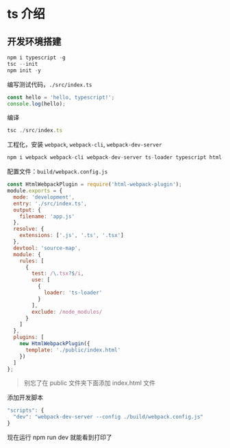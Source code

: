 # ts 介绍

## 开发环境搭建

```js
npm i typescript -g
tsc --init
npm init -y
```

编写测试代码，`./src/index.ts`

```js
const hello = 'hello, typescript!';
console.log(hello);
```

编译

```js
tsc ./src/index.ts
```

工程化，安装 `webpack`, `webpack-cli`, `webpack-dev-server`

```js
npm i webpack webpack-cli webpack-dev-server ts-loader typescript html-webpack-plugin -D
```

配置文件：`build/webpack.config.js`

```js
const HtmlWebpackPlugin = require('html-webpack-plugin');
module.exports = {
  mode: 'development',
  entry: './src/index.ts',
  output: {
    filename: 'app.js'
  },
  resolve: {
    extensions: ['.js', '.ts', '.tsx']
  },
  devtool: 'source-map',
  module: {
    rules: [
      {
        test: /\.tsx?$/i,
        use: [
          {
            loader: 'ts-loader'
          }
        ],
        exclude: /node_modules/
      }
    ]
  },
  plugins: [
    new HtmlWebpackPlugin({
      template: './public/index.html'
    })
  ]
};
```

> 别忘了在 public 文件夹下面添加 index.html 文件

添加开发脚本

```js
"scripts": {
  "dev": "webpack-dev-server --config ./build/webpack.config.js"
}
```

现在运行 npm run dev 就能看到打印了
